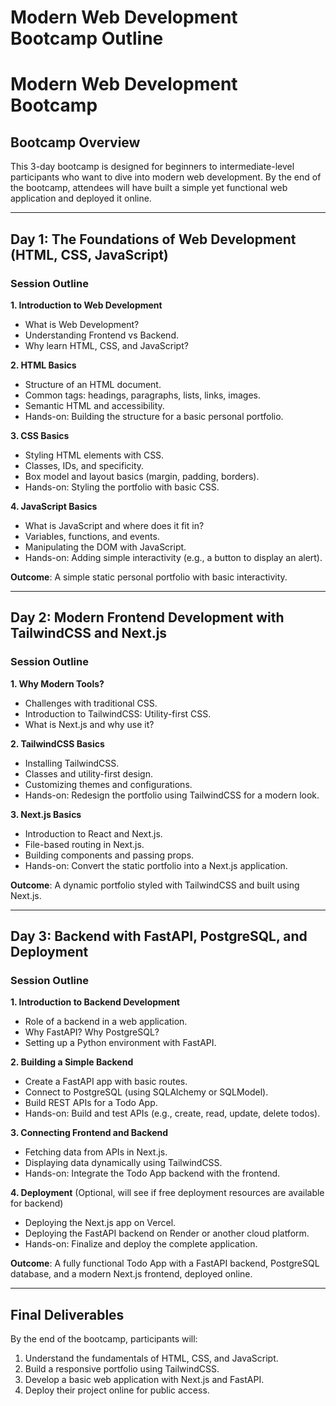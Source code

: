 # Modern Web Development Bootcamp Outline

# Modern Web Development Bootcamp

## Bootcamp Overview
This 3-day bootcamp is designed for beginners to intermediate-level participants who want to dive into modern web development. By the end of the bootcamp, attendees will have built a simple yet functional web application and deployed it online.

---

## Day 1: The Foundations of Web Development (HTML, CSS, JavaScript)

### Session Outline
**1. Introduction to Web Development**
- What is Web Development?
- Understanding Frontend vs Backend.
- Why learn HTML, CSS, and JavaScript?

**2. HTML Basics**
- Structure of an HTML document.
- Common tags: headings, paragraphs, lists, links, images.
- Semantic HTML and accessibility.
- Hands-on: Building the structure for a basic personal portfolio.

**3. CSS Basics**
- Styling HTML elements with CSS.
- Classes, IDs, and specificity.
- Box model and layout basics (margin, padding, borders).
- Hands-on: Styling the portfolio with basic CSS.

**4. JavaScript Basics**
- What is JavaScript and where does it fit in?
- Variables, functions, and events.
- Manipulating the DOM with JavaScript.
- Hands-on: Adding simple interactivity (e.g., a button to display an alert).

**Outcome**: A simple static personal portfolio with basic interactivity.

---

## Day 2: Modern Frontend Development with TailwindCSS and Next.js

### Session Outline
**1. Why Modern Tools?**
- Challenges with traditional CSS.
- Introduction to TailwindCSS: Utility-first CSS.
- What is Next.js and why use it?

**2. TailwindCSS Basics**
- Installing TailwindCSS.
- Classes and utility-first design.
- Customizing themes and configurations.
- Hands-on: Redesign the portfolio using TailwindCSS for a modern look.

**3. Next.js Basics**
- Introduction to React and Next.js.
- File-based routing in Next.js.
- Building components and passing props.
- Hands-on: Convert the static portfolio into a Next.js application.

**Outcome**: A dynamic portfolio styled with TailwindCSS and built using Next.js.

---

## Day 3: Backend with FastAPI, PostgreSQL, and Deployment

### Session Outline
**1. Introduction to Backend Development**
- Role of a backend in a web application.
- Why FastAPI? Why PostgreSQL?
- Setting up a Python environment with FastAPI.

**2. Building a Simple Backend**
- Create a FastAPI app with basic routes.
- Connect to PostgreSQL (using SQLAlchemy or SQLModel).
- Build REST APIs for a Todo App.
- Hands-on: Build and test APIs (e.g., create, read, update, delete todos).

**3. Connecting Frontend and Backend**
- Fetching data from APIs in Next.js.
- Displaying data dynamically using TailwindCSS.
- Hands-on: Integrate the Todo App backend with the frontend.

**4. Deployment** (Optional, will see if free deployment resources are available for backend)
- Deploying the Next.js app on Vercel.
- Deploying the FastAPI backend on Render or another cloud platform.
- Hands-on: Finalize and deploy the complete application.

**Outcome**: A fully functional Todo App with a FastAPI backend, PostgreSQL database, and a modern Next.js frontend, deployed online.

---

## Final Deliverables
By the end of the bootcamp, participants will:
1. Understand the fundamentals of HTML, CSS, and JavaScript.
2. Build a responsive portfolio using TailwindCSS.
3. Develop a basic web application with Next.js and FastAPI.
4. Deploy their project online for public access.

